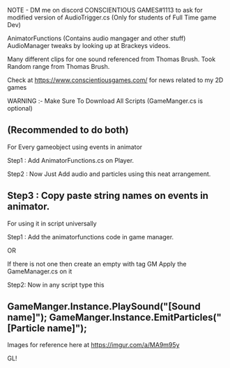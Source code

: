 NOTE - DM me on discord CONSCIENTIOUS GAMES#1113 to ask for modified version of AudioTrigger.cs (Only for students of Full Time game Dev)

AnimatorFunctions (Contains audio mangager and other stuff)
AudioManager tweaks by looking up at Brackeys videos.

Many different clips for one sound referenced from Thomas Brush.
Took Random range from Thomas Brush.

Check at https://www.conscientiousgames.com/ for news related to my 2D games

 WARNING :- Make Sure To Download All Scripts (GameManger.cs is optional)
 
(Recommended to do both)
---------------------------------------------------------
For Every gameobject using events in animator

Step1 : Add AnimatorFunctions.cs on Player.

Step2 : Now Just Add audio and particles using this neat arrangement.

Step3 : Copy paste string names on events in animator.
---------------------------------------------------------

For using it in script universally

Step1 : Add the animatorfunctions code in game manager. 

OR

If there is not one then create an empty with tag GM
Apply the GameManager.cs on it

Step2: Now in any script type this

GameManger.Instance.PlaySound("[Sound name]"); GameManger.Instance.EmitParticles("[Particle name]");
---------------------------------------------------------

Images for reference here at https://imgur.com/a/MA9m95y

GL!
